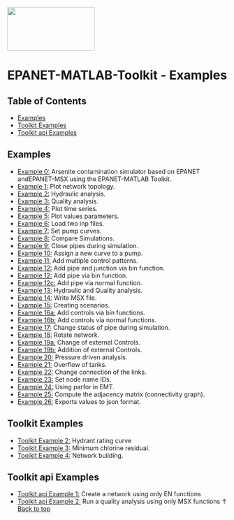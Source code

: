 ﻿<a href="http://www.kios.ucy.ac.cy"><img src="https://www.kios.ucy.ac.cy/wp-content/uploads/2021/07/Logotype-KIOS.svg" width="200" height="100"/><a>
  
EPANET-MATLAB-Toolkit - Examples
==================================

## Table of Contents

- [Examples](#examples)
- [Toolkit Examples](#toolkit-examples)
- [Toolkit api Examples](#toolkit-api-examples)

## Examples
- [Example 0:](./EX0_CCWI2016_contamination_simulation.mlx) Arsenite contamination simulator based on EPANET andEPANET-MSX using the EPANET-MATLAB Toolkit.
- [Example 1:](./EX1_Plot_network_topology.mlx) Plot network topology. 
- [Example 2:](./EX2_Hydraulic_analysis.mlx) Hydraulic analysis. 
- [Example 3:](./EX3_Quality_analysis.mlx) Quality analysis. 
- [Example 4:](./EX4_Plot_time_series.mlx) Plot time series.
- [Example 5:](./EX5_Plot_values_parameters.mlx) Plot values parameters. 
- [Example 6:](./EX6_load_two_inp_files.mlx) Load two inp files.
- [Example 7:](./EX7_set_pump_curves.mlx) Set pump curves.
- [Example 8:](./EX9_compare_simulations.mlx) Compare Simulations.
- [Example 9:](./EX10_close_pipes_during_sim.mlx) Close pipes during simulation.
- [Example 10:](./EX10_assing_new_curve_pump.mlx) Assign a new curve to a pump.
- [Example 11:](./EX11_add_multiple_controlpatterns_bin.mlx) Add multiple control patterns.
- [Example 12:](./EX12a_add_cvpipe_junction.mlx) Add pipe and junction via bin function.
- [Example 12:](./EX12b_add_cvpipe_bin.mlx) Add pipe via bin function.
- [Example 12c:](./EX12c_add_cvpipe.mlx) Add pipe via normal function.
- [Example 13:](./EX13_hydraulic_and_quality_analysis.mlx) Hydraulic and Quality analysis.
- [Example 14:](./EX14_write_msx_file.mlx) Write MSX file.
- [Example 15:](./EX15_create_multiple_scenarios.mlx) Creating scenarios.
- [Example 16a:](./EX16a_add_multiple_controls_pipestatus_bin.mlx) Add controls via bin functions.
- [Example 16b:](./EX16b_add_multiple_controls_pipestatus.mlx) Add controls via normal functions.
- [Example 17:](./EX17_change_status_pipes.mlx) Change status of pipe during simulation.
- [Example 18:](./EX18_rotate_network.mlx) Rotate network.
- [Example 19a:](./EX19a_external_controls.mlx) Change of external Controls.
- [Example 19b:](./EX19b_external_controls.mlx) Addition of external Controls.
- [Example 20:](./EX20_Pressure_driven_analysis_option.mlx) Pressure driven analysis.
- [Example 21:](./EX21_Overflow_option_for_tanks.mlx) Overflow of tanks.
- [Example 22:](./EX22_Change_connection_links.mlx) Change connection of the links.
- [Example 23:](./EX23_set_node_name_ids.mlx) Set node name IDs.
- [Example 24:](./EX24_using_parfor.m) Using parfor in EMT.
- [Example 25:](./EX25_adjacency_matrix.mlx) Compute the adjacency matrix (connectivity graph).
- [Example 26:](./EX26_tojson.mlx) Exports values to json format.


## Toolkit Examples
- [Toolkit Example 2:](./Toolkit_EX2_Hydrant_rating_curve.mlx) Hydrant rating curve
- [Toolkit Example 3:](./Toolkit_EX3_Minimum_chlorine_residual.mlx) Minimum chlorine residual.
- [Toolkit Example 4:](./Toolkit_EX4_Network_Building.mlx) Network building.
## Toolkit api Examples
- [Toolkit api Example 1:](./Toolkit_api_EX1_using_EN_functions.mlx) Create a network using only EN functions
- [Toolkit api Example 2:](./Toolkit_api_EX2_using_MSX_functions.mlx) Run a quality analysis using only MSX functions
&uparrow; [Back to top](#table-of-contents)


